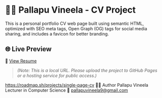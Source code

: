 # 👩‍🏫 Pallapu Vineela - CV Project

This is a personal portfolio CV web page built using semantic HTML, optimized with SEO meta tags, Open Graph (OG) tags for social media sharing, and includes a favicon for better branding.

## 🌐 Live Preview

🔗 [View Resume](http://127.0.0.1:5500/Resume.html)  
> _(Note: This is a local URL. Please upload the project to GitHub Pages or a hosting service for public access.)_

https://roadmap.sh/projects/single-page-cv
👩‍💻 Author
Pallapu Vineela
Lecturer in Computer Science
📧 pallapuvineela9@gmail.com

